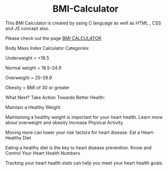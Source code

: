 <h1 align="center">BMI-Calculator</h1>

This BMI Calculator is created by using C language as well as HTML , CSS and JS concept also.


Please check out the page       <a href="https://thesurojit-das.github.io/BMI-Calculator/"> BMI CALCULATOR</a>

Body Mass Index Calculator Categories:

Underweight = <18.5

Normal weight = 18.5–24.9

Overweight = 25–29.9

Obesity = BMI of 30 or greater

What Next? Take Action Towards Better Health:

Maintain a Healthy Weight

Maintaining a healthy weight is important for your heart health.
Learn more about overweight and obesity
Increase Physical Activity

Moving more can lower your risk factors for heart disease.
Eat a Heart-Healthy Diet

Eating a healthy diet is the key to heart disease prevention.
Know and Control Your Heart Health Numbers

Tracking your heart health stats can help you meet your heart health goals.
